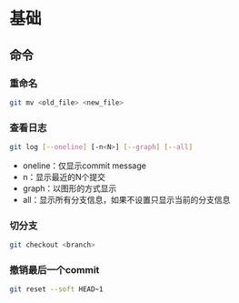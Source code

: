 # 基础

## 命令

### 重命名

```bash
git mv <old_file> <new_file>
```

### 查看日志

```bash
git log [--oneline] [-n<N>] [--graph] [--all]
```

- oneline：仅显示commit message
- n：显示最近的N个提交
- graph：以图形的方式显示
- all：显示所有分支信息，如果不设置只显示当前的分支信息

### 切分支

```bash
git checkout <branch>
```

### 撤销最后一个commit

```bash
git reset --soft HEAD~1
```
